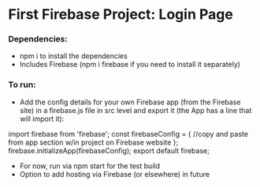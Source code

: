 # First Firebase Project: Login Page

### Dependencies:

- npm i to install the dependencies
- Includes Firebase (npm i firebase if you need to install it separately)

### To run:

- Add the config details for your own Firebase app (from the Firebase site) in a firebase.js file in src level and export it (the App has a line that will import it):

import firebase from 'firebase';
const firebaseConfig = {
//copy and paste from app section w/in project on Firebase website
};
firebase.initializeApp(firebaseConfig);
export default firebase;

- For now, run via npm start for the test build
- Option to add hosting via Firebase (or elsewhere) in future
